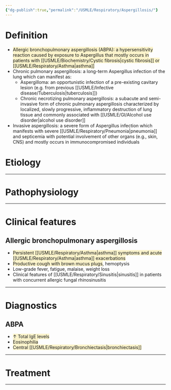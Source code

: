 ```yaml
---
{"dg-publish":true,"permalink":"/USMLE/Respiratory/Aspergillosis/"}
---
```


# Definition
- <span style="background:rgba(240, 200, 0, 0.2)">Allergic bronchopulmonary aspergillosis (ABPA): a hypersensitivity reaction caused by exposure to Aspergillus that mostly occurs in patients with [[USMLE/Biochemistry/Cystic fibrosis\|cystic fibrosis]] or [[USMLE/Respiratory/Asthma\|asthma]]</span>
- Chronic pulmonary aspergillosis: a long-term Aspergillus infection of the lung which can manifest as:
	- Aspergilloma: an opportunistic infection of a pre-existing cavitary lesion (e.g. from previous [[USMLE/Infective disease/Tuberculosis\|tuberculosis]])
	- Chronic necrotizing pulmonary aspergillosis: a subacute and semi-invasive form of chronic pulmonary aspergillosis characterized by localized, slowly progressive, inflammatory destruction of lung tissue and commonly associated with [[USMLE/GI/Alcohol use disorder\|alcohol use disorder]]
- Invasive aspergillosis: a severe form of Aspergillus infection which manifests with severe [[USMLE/Respiratory/Pneumonia\|pneumonia]] and septicemia with potential involvement of other organs (e.g., skin, CNS) and mostly occurs in immunocompromised individuals
# Etiology


---
# Pathophysiology


---
# Clinical features
## Allergic bronchopulmonary aspergillosis
- <span style="background:rgba(240, 200, 0, 0.2)">Persistent [[USMLE/Respiratory/Asthma\|asthma]] symptoms and acute [[USMLE/Respiratory/Asthma\|asthma]] exacerbations</span>
- <span style="background:rgba(240, 200, 0, 0.2)">Productive cough with brown mucus plugs</span>, hemoptysis
- Low-grade fever, fatigue, malaise, weight loss
- Clinical features of [[USMLE/Respiratory/Sinusitis\|sinusitis]] in patients with concurrent allergic fungal rhinosinusitis 

---
# Diagnostics
## ABPA
- <span style="background:rgba(240, 200, 0, 0.2)">↑ Total IgE levels</span>
- <span style="background:rgba(240, 200, 0, 0.2)">Eosinophilia</span>
- <span style="background:rgba(240, 200, 0, 0.2)">Central [[USMLE/Respiratory/Bronchiectasis\|bronchiectasis]]</span>

---
# Treatment


---
